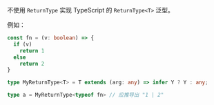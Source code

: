 不使用 `ReturnType` 实现 TypeScript 的 `ReturnType<T>` 泛型。

例如：

```ts
const fn = (v: boolean) => {
  if (v)
    return 1
  else
    return 2
}

type MyReturnType<T> = T extends (arg: any) => infer Y ? Y : any;

type a = MyReturnType<typeof fn> // 应推导出 "1 | 2"
```
